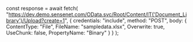 const response = await fetch(
      "https://dev.demo.sensenet.com/OData.svc/Root/Content/IT('Document_Library')/Upload?create=1",
      {
        credentials: "include",
        method: "POST",
        body: {
          ContentType: "File",
          FileName: "sampledata.xlsx",
          Overwrite: true,
          UseChunk: false,
          PropertyName: "Binary"
        }
      }
    );
